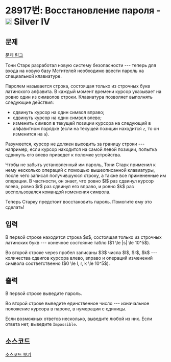 # 28917번: Восстановление пароля - <img src="https://static.solved.ac/tier_small/7.svg" style="height:20px" /> Silver IV

<!-- performance -->

<!-- 문제 제출 후 깃허브에 푸시를 했을 때 제출한 코드의 성능이 입력될 공간입니다.-->

<!-- end -->

## 문제

[문제 링크](https://boj.kr/28917)


<p>Тони Старк разработал новую систему безопасности --- теперь для входа на новую базу Мстителей необходимо ввести пароль на специальной клавиатуре.</p>

<p>Паролем называется строка, состоящая только из строчных букв латинского алфавита. В каждый момент времени курсор указывает на ровно один из символов строки. Клавиатура позволяет выполнять следующие действия:</p>

<ul>
<li>сдвинуть курсор на один символ вправо;</li>
<li>сдвинуть курсор на один символ влево;</li>
<li>изменить символ в текущей позиции курсора на следующий в алфавитном порядке (если на текущей позиции находится <code>z</code>, то он изменится на <code>a</code>).</li>
</ul>

<p>Разумеется, курсор не должен выходить за границу строки --- например, если курсор находится на самой левой позиции, попытка сдвинуть его влево приведет к поломке устройства.</p>

<p>Чтобы не забыть установленный им пароль, Тони Старк применил к нему несколько операций с помощью вышеописанной клавиатуры, после чего записал получившуюся строку, а также все примененные им операции. В частности, он знает, что ровно $l$ раз сдвинул курсор влево, ровно $r$ раз сдвинул его вправо, и ровно $k$ раз воспользовался командой изменения символа.</p>

<p>Теперь Старку предстоит восстановить пароль. Помогите ему это сделать!</p>



## 입력


<p>В первой строке находится строка $s$, состоящая только из строчных латинских букв --- конечное состояние табло ($1 \le |s| \le 10^5$).</p>

<p>Во второй строке через пробел записаны $3$ числа $l$, $r$, $k$ --- количества сдвигов курсора влево, вправо и операций изменений символа соответственно ($0 \le l, r, k \le 10^5$).</p>



## 출력


<p>В первой строке выведите пароль.</p>

<p>Во второй строке выведите единственное число --- изначальное положение курсора в пароле, в нумерации с единицы.</p>

<p>Если возможных ответов несколько, выведите любой из них. Если ответа нет, выведите <code>Impossible</code>.</p>



## 소스코드

[소스코드 보기](Восстановление%20пароля.cpp)